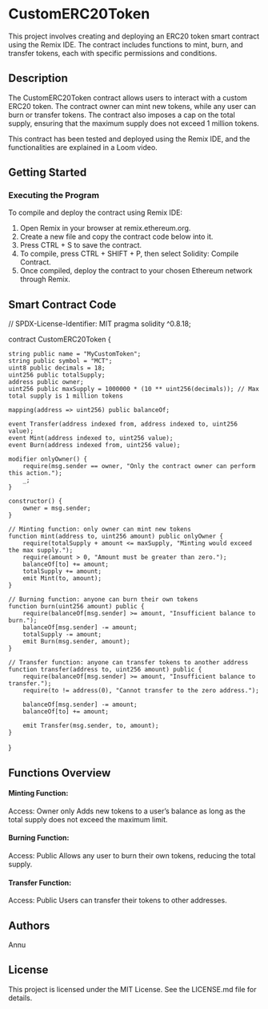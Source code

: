# CustomERC20Token
This project involves creating and deploying an ERC20 token smart contract using the Remix IDE. The contract includes functions to mint, burn, and transfer tokens, each with specific permissions and conditions.

## Description
The CustomERC20Token contract allows users to interact with a custom ERC20 token. The contract owner can mint new tokens, while any user can burn or transfer tokens. The contract also imposes a cap on the total supply, ensuring that the maximum supply does not exceed 1 million tokens.

This contract has been tested and deployed using the Remix IDE, and the functionalities are explained in a Loom video.

## Getting Started
### Executing the Program
To compile and deploy the contract using Remix IDE:
1. Open Remix in your browser at remix.ethereum.org.
2. Create a new file and copy the contract code below into it.
3. Press CTRL + S to save the contract.
4. To compile, press CTRL + SHIFT + P, then select Solidity: Compile Contract.
5. Once compiled, deploy the contract to your chosen Ethereum network through Remix.

## Smart Contract Code
// SPDX-License-Identifier: MIT
pragma solidity ^0.8.18;

contract CustomERC20Token {

    string public name = "MyCustomToken";
    string public symbol = "MCT";
    uint8 public decimals = 18;
    uint256 public totalSupply;
    address public owner;
    uint256 public maxSupply = 1000000 * (10 ** uint256(decimals)); // Max total supply is 1 million tokens

    mapping(address => uint256) public balanceOf;

    event Transfer(address indexed from, address indexed to, uint256 value);
    event Mint(address indexed to, uint256 value);
    event Burn(address indexed from, uint256 value);

    modifier onlyOwner() {
        require(msg.sender == owner, "Only the contract owner can perform this action.");
        _;
    }

    constructor() {
        owner = msg.sender;
    }

    // Minting function: only owner can mint new tokens
    function mint(address to, uint256 amount) public onlyOwner {
        require(totalSupply + amount <= maxSupply, "Minting would exceed the max supply.");
        require(amount > 0, "Amount must be greater than zero.");
        balanceOf[to] += amount;
        totalSupply += amount;
        emit Mint(to, amount);
    }

    // Burning function: anyone can burn their own tokens
    function burn(uint256 amount) public {
        require(balanceOf[msg.sender] >= amount, "Insufficient balance to burn.");
        balanceOf[msg.sender] -= amount;
        totalSupply -= amount;
        emit Burn(msg.sender, amount);
    }

    // Transfer function: anyone can transfer tokens to another address
    function transfer(address to, uint256 amount) public {
        require(balanceOf[msg.sender] >= amount, "Insufficient balance to transfer.");
        require(to != address(0), "Cannot transfer to the zero address.");
        
        balanceOf[msg.sender] -= amount;
        balanceOf[to] += amount;

        emit Transfer(msg.sender, to, amount);
    }
}
## Functions Overview
#### Minting Function:
Access: Owner only
Adds new tokens to a user’s balance as long as the total supply does not exceed the maximum limit.

#### Burning Function:
Access: Public
Allows any user to burn their own tokens, reducing the total supply.

#### Transfer Function:
Access: Public
Users can transfer their tokens to other addresses.

## Authors
Annu

## License
This project is licensed under the MIT License. See the LICENSE.md file for details.
